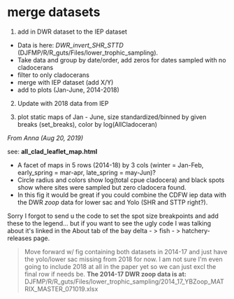 # merge datasets

1. add in DWR dataset to the IEP dataset

  - Data is here: *DWR_invert_SHR_STTD* (DJFMP/R/R_guts/Files/lower_trophic_sampling).
  - Take data and group by date/order, add zeros for dates sampled with no cladocerans
  - filter to only cladocerans
  - merge with IEP dataset (add X/Y)
  - add to plots (Jan-June, 2014-2018)
  
2. Update with 2018 data from IEP

3. plot static maps of Jan - June, size standardized/binned by given breaks (set_breaks), color by log(AllCladoceran)



*From Anna (Aug 20, 2019)*

see: **all_clad_leaflet_map.html**

 - A facet of maps in 5 rows (2014-18) by 3 cols (winter = Jan-Feb, early_spring = mar-apr, late_spring = may-Jun)? 
 - Circle radius and colors show log(total cpue cladocera) and black spots show where sites were sampled but zero cladocera found.
 - In this fig it would be great if you could combine the CDFW iep data with the DWR *zoop* data for lower sac and Yolo (SHR and STTP right?). 

 
 Sorry I forgot to send u the code to set the spot size breakpoints and add these to the legend... but if you want to see the ugly code I was talking about it's linked in the About tab of the bay delta - > fish - > hatchery-releases page. 

 > Move forward w/ fig containing both datasets in 2014-17 and just have the yolo/lower sac missing from 2018 for now. 
 I am not sure I'm even going to include 2018 at all in the paper yet so we can just excl the final row if needs be. 
 **The 2014-17 DWR zoop data is at:** DJFMP/R/R_guts/Files/lower_trophic_sampling/2014_17_YBZoop_MATRIX_MASTER_071019.xlsx
